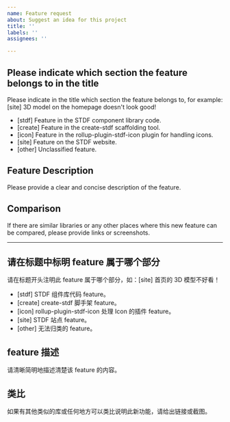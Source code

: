 ```yaml
---
name: Feature request
about: Suggest an idea for this project
title: ''
labels: ''
assignees: ''

---
```


## Please indicate which section the feature belongs to in the title

Please indicate in the title which section the feature belongs to, for example: [site] 3D model on the homepage doesn't look good!
- [stdf] Feature in the STDF component library code.
- [create] Feature in the create-stdf scaffolding tool.
- [icon] Feature in the rollup-plugin-stdf-icon plugin for handling icons.
- [site] Feature on the STDF website.
- [other] Unclassified feature.

## Feature Description

Please provide a clear and concise description of the feature.

## Comparison

If there are similar libraries or any other places where this new feature can be compared, please provide links or screenshots.

---

## 请在标题中标明 feature  属于哪个部分

请在标题开头注明此 feature 属于哪个部分，如：[site] 首页的 3D 模型不好看！
- [stdf] STDF 组件库代码 feature。
- [create] create-stdf 脚手架 feature。
- [icon] rollup-plugin-stdf-icon 处理 Icon 的插件 feature。
- [site] STDF 站点 feature。
- [other] 无法归类的 feature。

## feature 描述

请清晰简明地描述清楚该 feature 的内容。

## 类比

如果有其他类似的库或任何地方可以类比说明此新功能，请给出链接或截图。
